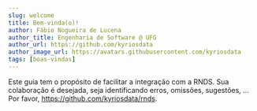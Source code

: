 ```yaml
---
slug: welcome
title: Bem-vinda(o)!
author: Fábio Nogueira de Lucena
author_title: Engenharia de Software @ UFG
author_url: https://github.com/kyriosdata
author_image_url: https://avatars.githubusercontent.com/kyriosdata
tags: [boas-vindas]
---
```


Este guia tem o propósito de facilitar a integração com a RNDS.
Sua colaboração é desejada, seja identificando erros, omissões, sugestões, ...
Por favor, https://github.com/kyriosdata/rnds.
